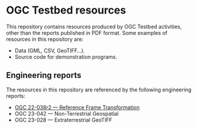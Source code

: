 # OGC Testbed resources

This repository contains resources produced by OGC Testbed activities,
other than the reports published in PDF format.
Some examples of resources in this repository are:

* Data (GML, CSV, GeoTIFF…).
* Source code for demonstration programs.

## Engineering reports

The resources in this repository are referenced by the following engineering reports:

* [OGC 22-038r2 — Reference Frame Transformation](https://docs.ogc.org/per/22-038r2.html)
* OGC 23-042 — Non-Terrestrial Geospatial
* OGC 23-028 — Extraterrestrial GeoTIFF
